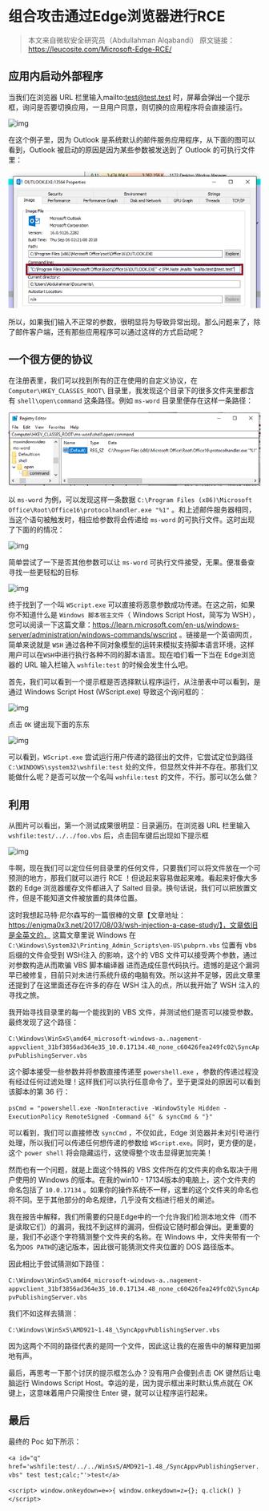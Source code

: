 # 组合攻击通过Edge浏览器进行RCE

> 本文来自微软安全研究员（Abdullahman Alqabandi）
> 原文链接：https://leucosite.com/Microsoft-Edge-RCE/

## 应用内启动外部程序

当我们在浏览器 URL 栏里输入mailto:test@test.test 时，屏幕会弹出一个提示框，询问是否要切换应用，一旦用户同意，则切换的应用程序将会直接运行。

![img](https://leucosite.com/qimg/Art17-sub0.png)

在这个例子里，因为 Outlook 是系统默认的邮件服务应用程序，从下面的图可以看到，Outlook 被启动的原因是因为某些参数被发送到了 Outlook 的可执行文件里：

![](https://raw.githubusercontent.com/shungli923/PicGoImg/master/20221104145832.png)

所以，如果我们输入不正常的参数，很明显将为导致异常出现。那么问题来了，除了邮件客户端，还有那些应用程序可以通过这样的方式启动呢？

## 一个很方便的协议

在注册表里，我们可以找到所有的正在使用的自定义协议，在 `Computer\HKEY_CLASSES_ROOT\` 目录里，我发现这个目录下的很多文件夹里都含有 `shell\open\command` 这条路径。例如 `ms-word` 目录里便存在这样一条路径：

![](https://raw.githubusercontent.com/shungli923/PicGoImg/master/20221104145856.png)

以 `ms-word` 为例，可以发现这样一条数据 `C:\Program Files (x86)\Microsoft Office\Root\Office16\protocolhandler.exe "%1"` 。和上述邮件服务器相同，当这个语句被触发时，相应给参数将会传递给 `ms-word` 的可执行文件。这时出现了下面的的情况：

![img](https://leucosite.com/qimg/Art17-sub2.png)

简单尝试了一下是否其他参数可以让 `ms-word` 可执行文件接受，无果。便准备查寻找一些更轻松的目标

![img](https://leucosite.com/qimg/Art17-sub4.png)

终于找到了一个叫 `WScript.exe` 可以直接将恶意参数成功传递。在这之前，如果你不知道什么是 `Windows 脚本宿主文件`（ Windows Script Host，简写为 WSH），您可以阅读一下这篇文章：https://learn.microsoft.com/en-us/windows-server/administration/windows-commands/wscript 。链接是一个英语网页，简单来说就是 `WSH` 通过各种不同对象模型的运转来模拟支持脚本语言环境，这样用户可以在` WSH `中进行执行各种不同的脚本语言。现在咱们看一下当在 Edge浏览器的 URL 输入栏输入 `wshfile:test` 的时候会发生什么吧。

首先，我们可以看到一个提示框是否选择默认程序运行，从注册表中可以看到，是通过 Windows Script Host (WScript.exe) 导致这个询问框的：

![img](https://leucosite.com/qimg/Art17-sub5.png)

点击 `OK` 键出现下面的东东

![img](https://leucosite.com/qimg/Art17-sub6.png)

可以看到，`WScript.exe` 尝试运行用户传递的路径出的文件，它尝试定位到路径 `C:\WINDOWS\system32\wshfile:test` 处的文件，但显然文件并不存在。那我们又能做什么呢？是否可以放一个名叫 `wshfile:test` 的文件，不行。那可以怎么做？

## 利用

从图片可以看出，第一个测试成果很明显：目录遍历。在浏览器 URL 栏里输入 `wshfile:test/../../foo.vbs` 后，点击回车键后出现如下提示框

![img](https://leucosite.com/qimg/Art17-sub7.png)

牛啊，现在我们可以定位任何目录里的任何文件，只要我们可以将文件放在一个可预测的地方，那我们就可以进行 RCE ！但说起来容易做起来难。看起来好像大多数的 Edge 浏览器缓存文件都进入了 Salted 目录。换句话说，我们可以把放置文件，但是不能知道文件被放置的具体位置。

这时我想起马特·尼尔森写的一篇很棒的文章【文章地址：https://enigma0x3.net/2017/08/03/wsh-injection-a-case-study/】，文章依旧是全英文的， 这篇文章里说 Windows 在 `C:\Windows\System32\Printing_Admin_Scripts\en-US\pubprn.vbs` 位置有 vbs 后缀的文件会受到 WSH注入 的影响，这个的 VBS 文件可以接受两个参数，通过对参数构造从而欺骗 VBS 脚本编译器 进而造成任意代码执行。遗憾的是这个漏洞早已被修复，目前只对未进行系统升级的电脑有效。所以这并不足够，因此文章里还提到了在这里面还存在许多的存在 WSH 注入的点，所以我开始了 WSH 注入的寻找之旅。



我开始寻找目录里的每一个能找到的 VBS 文件，并测试他们是否可以接受参数。最终发现了这个路径：

`C:\Windows\WinSxS\amd64_microsoft-windows-a..nagement-appvclient_31bf3856ad364e35_10.0.17134.48_none_c60426fea249fc02\SyncAppvPublishingServer.vbs`

这个脚本接受一些参数并将参数直接传递至 `powershell.exe` ，参数的传递过程没有经过任何过滤处理！这样我们可以执行任意命令了。至于更深处的原因可以看到该脚本的第 36 行：

`psCmd = "powershell.exe -NonInteractive -WindowStyle Hidden -ExecutionPolicy RemoteSigned -Command &{" & syncCmd & "}"`

可以看到，我们可以直接修改 `syncCmd` ，不仅如此，Edge 浏览器并未对引号进行处理，所以我们可以传递任何想传递的参数给 `WScript.exe`。同时，更方便的是，这个 `power shell` 将会隐藏运行，这使得整个攻击显得更加完美！

然而也有一个问题，就是上面这个特殊的 VBS 文件所在的文件夹的命名取决于用户使用的 Windows 的版本。在我的win10 - 17134版本的电脑上，这个文件夹的命名包括了 `10.0.17134` 。如果你的操作系统不一样，这里的这个文件夹的命名也将不同。至于其他部分的命名规律，几乎没有文档进行相关的阐述。



我在报告中解释，我们所需要的只是Edge中的一个允许我们检测本地文件（而不是读取它们）的漏洞，我找不到这样的漏洞，但假设它随时都会弹出。更重要的是，我们不必逐个字符猜测整个文件夹的名称。在 Windows 中，文件夹带有一个名为`DOS PATH`的速记版本，因此很可能猜测文件夹位置的 DOS 路径版本。

因此相比于尝试猜测如下路径：

`C:\Windows\WinSxS\amd64_microsoft-windows-a..nagement-appvclient_31bf3856ad364e35_10.0.17134.48_none_c60426fea249fc02\SyncAppvPublishingServer.vbs`

我们不如这样去猜测：

`C:\Windows\WinSxS\AMD921~1.48_\SyncAppvPublishingServer.vbs`

因为这两个不同的路径代表的是同一个文件，因此这让我的在报告中的解释更加掷地有声。



最后，再思考一下那个讨厌的提示框怎么办？没有用户会傻到点击 OK 键然后让电脑运行 Windows Script Host。幸运的是，因为提示框出来时默认焦点就在 OK 键上，这意味着用户只需按住 Enter 键，就可以让程序运行起来。

## 最后

最终的 Poc 如下所示：

`<a id="q" href='wshfile:test/../../WinSxS/AMD921~1.48_/SyncAppvPublishingServer.vbs" test test;calc;"'>test</a>`

`<script>
window.onkeydown=e=>{
	window.onkeydown=z={};
	q.click()
}
</script>`
